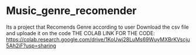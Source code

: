 # Music_genre_recomender
Its  a project that Recomends Genre according to user 
Download the csv file and uploade it on the code
THE COLAB LINK FOR THE CODE:  https://colab.research.google.com/drive/1KoUwj28LuMs69WuyMXBrKVscju5Ah2iF?usp=sharing
